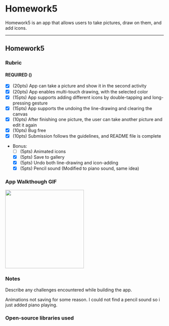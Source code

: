 # Homework5
Homework5 is an app that allows users to take pictures, draw on them, and add icons.

---

## Homework5

### Rubric

#### REQUIRED ()
- [x] (20pts) App can take a picture and show it in the second activity
- [x] (20pts) App enables multi-touch drawing, with the selected color
- [x] (15pts) App supports adding different icons by double-tapping and long-pressing gesture 
- [x] (15pts) App supports the undoing the line-drawing and clearing the canvas 
- [x] (10pts) After finishing one picture, the user can take another picture and edit it again 
- [x] (10pts) Bug free 
- [x] (10pts) Submission follows the guidelines, and README file is complete 

- Bonus:
   - [ ] (5pts) Animated icons
   - [x] (5pts) Save to gallery
   - [x] (5pts) Undo both line-drawing and icon-adding
   - [x] (5pts) Pencil sound (Modified to piano sound, same idea)

### App Walkthough GIF

<img src="https://imgur.com/SOuQmYH" width=250><br>

### Notes
Describe any challenges encountered while building the app.

Animations not saving for some reason. I could not find a pencil sound so i just added piano playing.

### Open-source libraries used


